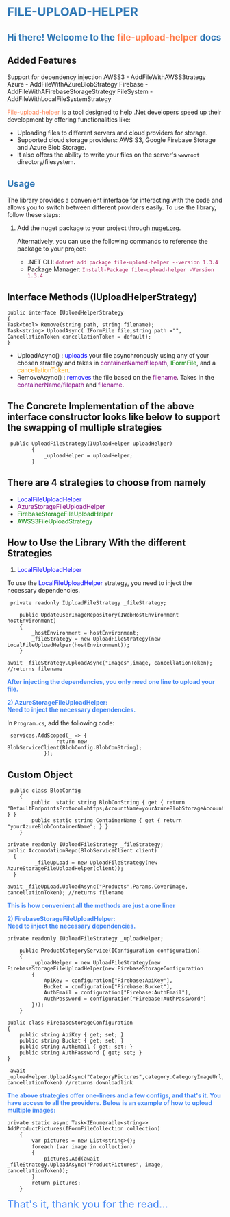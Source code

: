 # <span style="color:#337ab7;">FILE-UPLOAD-HELPER</span>


## <span style="color:#337ab7;">Hi there! Welcome to the <span style="color:#ff7f50;">file-upload-helper</span> docs</span>

## Added Features 
Support for dependency injection
AWSS3 - AddFileWithAWSS3trategy
Azure - AddFileWithAZureBlobStrategy
Firebase - AddFileWithAFirebaseStorageStrategy
FileSystem - AddFileWithLocalFileSystemStrategy

<span style="color:#ff7f50;">File-upload-helper</span> is a tool designed to help .Net developers speed up their development by offering functionalities like:

- Uploading files to different servers and cloud providers for storage.
- Supported cloud storage providers: AWS S3, Google Firebase Storage and Azure Blob Storage.
- It also offers the ability to write your files on the server's `wwwroot` directory/filesystem.

## <span style="color:#337ab7;">Usage</span>

The library provides a convenient interface for interacting with the code and allows you to switch between different providers easily. To use the library, follow these steps:

1. Add the nuget package to your project through [nuget.org](https://www.nuget.org/packages/file-upload-helper).

   Alternatively, you can use the following commands to reference the package to your project:

    - .NET CLI: <span style="color:#a71d5d;">`dotnet add package file-upload-helper --version 1.3.4`</span>
    - Package Manager: <span style="color:#a71d5d;">`Install-Package file-upload-helper -Version 1.3.4`</span>


## Interface Methods (IUploadHelperStrategy)
```
public interface IUploadHelperStrategy
{
Task<bool> Remove(string path, string filename);
Task<string> UploadAsync( IFormFile file,string path ="", CancellationToken cancellationToken = default);
}
```

 - UploadAsync() : <span style="color: blue;">uploads</span> your file asynchronously using any of your chosen strategy and takes in <span style="color: purple;">containerName/filepath</span>, <span style="color: green;">IFormFile</span>, and a <span style="color: orange;">cancellationToken</span>.
 - RemoveAsync() : <span style="color: blue;">removes</span> the file based on the <span style="color: purple;">filename</span>. Takes in the <span style="color: purple;">containerName/filepath</span> and <span style="color: purple;">filename</span>.

## The Concrete Implementation of the above interface constructor looks like below to support the swapping of multiple strategies
```
 public UploadFileStrategy(IUploadHelper uploadHelper)
        {
            _uploadHelper = uploadHelper;
        }
```
## There are 4 strategies to choose from namely
 - <span style="color: blue;">LocalFileUploadHelper</span>
- <span style="color: purple;">AzureStorageFileUploadHelper</span>
 - <span style="color: green;">FirebaseStorageFileUploadHelper</span>
  - <span style="color: green;">AWSS3FileUploadStrategy</span>


## How to Use the Library With the different Strategies

 1) <span style="color: blue;">LocalFileUploadHelper</span>

To use the <span style="color: blue;">LocalFileUploadHelper</span> strategy, you need to inject the necessary dependencies.

```
 private readonly IUploadFileStrategy _fileStrategy;

    public UpdateUserImageRepository(IWebHostEnvironment hostEnvironment)
    {
        _hostEnvironment = hostEnvironment;
        _fileStrategy = new UploadFileStrategy(new LocalFileUploadHelper(hostEnvironment));
    }
```

```
await _fileStrategy.UploadAsync("Images",image, cancellationToken); //returns filename
```
<span style="color: #4285F4; font-weight: bold;">After injecting the dependencies, you only need one line to upload your file.</span>

<span style="color: #4285F4; font-weight: bold;">2) AzureStorageFileUploadHelper:</span>  
<span style="color: #4285F4; font-weight: bold;">Need to inject the necessary dependencies.</span>

In `Program.cs`, add the following code:

```
 services.AddScoped(_ => {
                return new BlobServiceClient(BlobConfig.BlobConString);
            });
```


## Custom Object 
```
 public class BlobConfig
    {
        public  static string BlobConString { get { return "DefaultEndpointsProtocol=https;AccountName=yourAzureBlobStorageAccountName;AccountKey=yourApiKey"; } }
        public static string ContainerName { get { return "yourAzureBlobContainerName"; } }
    }
```

```
private readonly IUploadFileStrategy _fileStrategy;
public AccomodationRepo(BlobServiceClient client)
  {
         _fileUpLoad = new UploadFileStrategy(new AzureStorageFileUploadHelper(client));
  }

```

```
await _fileUpLoad.UploadAsync("Products",Params.CoverImage, cancellationToken); //returns filename
```
<span style="color: #4285F4; font-weight: bold;">This is how convenient all the methods are just a one liner</span>

<span style="color: #4285F4; font-weight: bold;">2) FirebaseStorageFileUploadHelper:</span>  
<span style="color: #4285F4; font-weight: bold;">Need to inject the necessary dependencies.</span>

```
private readonly IUploadFileStrategy _uploadHelper;

    public ProductCategoryService(IConfiguration configuration)
    {
        _uploadHelper = new UploadFileStrategy(new FirebaseStorageFileUploadHelper(new FirebaseStorageConfiguration
        {
            ApiKey = configuration["Firebase:ApiKey"],
            Bucket = configuration["Firebase:Bucket"],
            AuthEmail = configuration["Firebase:AuthEmail"],
            AuthPassword = configuration["Firebase:AuthPassword"]
        }));
    }
```

```
public class FirebaseStorageConfiguration
{
    public string ApiKey { get; set; }
    public string Bucket { get; set; }
    public string AuthEmail { get; set; }
    public string AuthPassword { get; set; }
}
```
```
 await _uploadHelper.UploadAsync("CategoryPictures",category.CategoryImageUrl, cancellationToken) //returns downloadlink
```

<span style="color: #4285F4; font-weight: bold;">The above strategies offer one-liners and a few configs, and that's it. You have access to all the providers.</span>
<span style="color: #4285F4; font-weight: bold;">Below is an example of how to upload multiple images:</span>


```
private static async Task<IEnumerable<string>> AddProductPictures(IFormFileCollection collection)
    {
        var pictures = new List<string>();
        foreach (var image in collection)
        {
            pictures.Add(await _fileStrategy.UploadAsync("ProductPictures", image, cancellationToken));
        }
        return pictures;
    }
```

<span style="color: #4285F4; font-size: 24px;">That's it, thank you for the read...</span>
